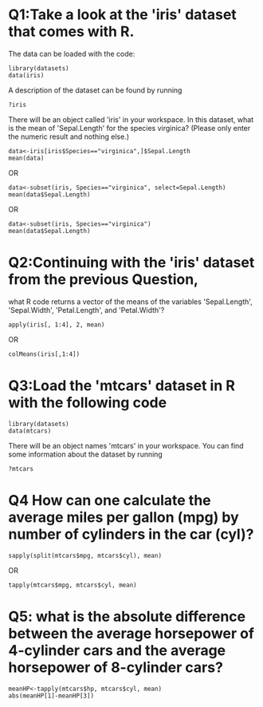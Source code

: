 # Q1:Take a look at the 'iris' dataset that comes with R. 

The data can be loaded with the code:
```
library(datasets)
data(iris)
```
A description of the dataset can be found by running
```
?iris
```
There will be an object called 'iris' in your workspace. 
In this dataset, what is the mean of 'Sepal.Length' for the species virginica? 
(Please only enter the numeric result and nothing else.)
```
data<-iris[iris$Species=="virginica",]$Sepal.Length
mean(data)
```
OR
```
data<-subset(iris, Species=="virginica", select=Sepal.Length)
mean(data$Sepal.Length)
```
OR
```
data<-subset(iris, Species=="virginica")
mean(data$Sepal.Length)
```

# Q2:Continuing with the 'iris' dataset from the previous Question, 
what R code returns a vector of the means of the variables 
'Sepal.Length', 'Sepal.Width', 'Petal.Length', and 'Petal.Width'?
```
apply(iris[, 1:4], 2, mean)
```
OR
```
colMeans(iris[,1:4])
```
# Q3:Load the 'mtcars' dataset in R with the following code
```
library(datasets)
data(mtcars)
```
There will be an object names 'mtcars' in your workspace. 
You can find some information about the dataset by running
```
?mtcars
```
# Q4 How can one calculate the average miles per gallon (mpg) by number of cylinders in the car (cyl)?
```
sapply(split(mtcars$mpg, mtcars$cyl), mean)
```
OR
```
tapply(mtcars$mpg, mtcars$cyl, mean)
```
# Q5: what is the absolute difference between the average horsepower of 4-cylinder cars and the average horsepower of 8-cylinder cars?
```
meanHP<-tapply(mtcars$hp, mtcars$cyl, mean)
abs(meanHP[1]-meanHP[3])
```
